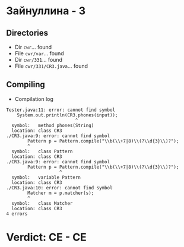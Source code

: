 # Зайнуллина - 3
## Directories
- Dir `cwr`... found
- File `cwr/var`... found
- Dir `cwr/331`... found
- File `cwr/331/CR3.java`... found
## Compiling
- Compilation log
```
Tester.java:11: error: cannot find symbol
    System.out.println(CR3.phones(input));
                          ^
  symbol:   method phones(String)
  location: class CR3
./CR3.java:9: error: cannot find symbol
		Pattern p = Pattern.compile("\\b(\\+7|8)\\(?\\d{3}\\)?");
		^
  symbol:   class Pattern
  location: class CR3
./CR3.java:9: error: cannot find symbol
		Pattern p = Pattern.compile("\\b(\\+7|8)\\(?\\d{3}\\)?");
		            ^
  symbol:   variable Pattern
  location: class CR3
./CR3.java:10: error: cannot find symbol
		Matcher m = p.matcher(s);
		^
  symbol:   class Matcher
  location: class CR3
4 errors

```
# Verdict: **CE** - CE
